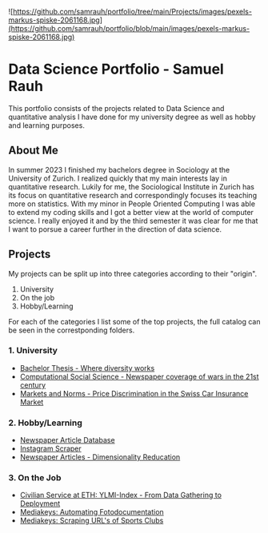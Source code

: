 ![https://github.com/samrauh/portfolio/tree/main/Projects/images/pexels-markus-spiske-2061168.jpg](https://github.com/samrauh/portfolio/blob/main/images/pexels-markus-spiske-2061168.jpg)
# Data Science Portfolio - Samuel Rauh

This portfolio consists of the projects related to Data Science and quantitative analysis I have done for my university degree as well as hobby and learning purposes.

## About Me

In summer 2023 I finished my bachelors degree in Sociology at the University of Zurich. I realized quickly that my main interests lay in quantitative research. Lukily for me, the Sociological Institute in Zurich has its focus on quantitative research and correspondingly focuses its teaching more on statistics.
With my minor in People Oriented Computing I was able to extend my coding skills and I got a better view at the world of computer science. I really enjoyed it and by the third semester it was clear for me that I want to porsue a career further in the direction of data science.

## Projects

My projects can be split up into three categories according to their "origin".

1. University
2. On the job
3. Hobby/Learning

For each of the categories I list some of the top projects, the full catalog can be seen in the correstponding folders.

### 1. University

* [Bachelor Thesis - Where diversity works](https://github.com/samrauh/portfolio/tree/main/Projects/University/Bachelor-Thesis)
* [Computational Social Science - Newspaper coverage of wars in the 21st century](https://github.com/samrauh/portfolio/tree/main/Projects/University/CSS%20-%20Newspaper%20coverage%20of%20wars%20i%20the%2021st%20century)
* [Markets and Norms - Price Discrimination in the Swiss Car Insurance Market](https://github.com/samrauh/portfolio/tree/main/Projects/University/Markets%20%26%20Norms%20-%20Price%20discrimination%20in%20the%20insurance%20market)

### 2. Hobby/Learning
* [Newspaper Article Database](https://github.com/samrauh/portfolio/tree/main/Projects/Hobby/Article%20Database)
* [Instagram Scraper](https://github.com/samrauh/portfolio/tree/main/Projects/Hobby/Instagram%20Scraper)
* [Newspaper Articles - Dimensionality Reducation](https://github.com/samrauh/portfolio/tree/main/Projects/Hobby/Newspaper%20Articles%20-%20Distance%20Metric)

### 3. On the Job

* [Civilian Service at ETH: YLMI-Index - From Data Gathering to Deployment](https://github.com/samrauh/portfolio/blob/main/Projects/On-the-Job/ETH%20CES%20-%20YLMI%20Index.md)
* [Mediakeys: Automating Fotodocumentation](https://github.com/samrauh/portfolio/blob/main/Projects/On-the-Job/Mediakeys%20-%20Automated%20Photo%20Reporting.md)
* [Mediakeys: Scraping URL's of Sports Clubs](https://github.com/samrauh/portfolio/blob/main/Projects/On-the-Job/Scraping%20URLs%20of%20Websites.md)
